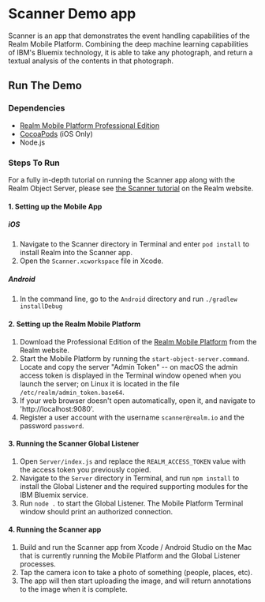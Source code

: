 # Scanner Demo app

Scanner is an app that demonstrates the event handling capabilities of the Realm Mobile Platform. Combining the deep machine learning capabilities of IBM's Bluemix technology, it is able to take any photograph, and return a textual analysis of the contents in that photograph.

## Run The Demo

### Dependencies

* [Realm Mobile Platform Professional Edition](https://realm.io/pricing/realm-professional-edition/)
* [CocoaPods](https://cocoapods.org) (iOS Only)
* Node.js

### Steps To Run

For a fully in-depth tutorial on running the Scanner app along with the Realm Object Server, please see [the Scanner tutorial](https://realm.io/docs/realm-mobile-platform/scanner/) on the Realm website.

#### 1. Setting up the Mobile App

##### iOS
1. Navigate to the Scanner directory in Terminal and enter `pod install` to install Realm into the Scanner app.
2. Open the `Scanner.xcworkspace` file in Xcode.

##### Android
1. In the command line, go to the `Android` directory and run `./gradlew installDebug`

#### 2. Setting up the Realm Mobile Platform

1. Download the Professional Edition of the [Realm Mobile Platform](https://realm.io/pricing/realm-professional-edition/) from the Realm website.
2. Start the Mobile Platform by running the `start-object-server.command`. Locate and copy the server "Admin Token" -- on macOS the admin access token is displayed in the Terminal window opened when you launch the server; on Linux it is located in the file `/etc/realm/admin_token.base64`.
3. If your web browser doesn't open automatically, open it, and navigate to 'http://localhost:9080'.
4. Register a user account with the username `scanner@realm.io` and the password `password`.

#### 3. Running the Scanner Global Listener

1. Open `Server/index.js` and replace the `REALM_ACCESS_TOKEN` value with the access token you previously copied.
2. Navigate to the `Server` directory in Terminal, and run `npm install` to install the Global Listener and the required supporting modules for the IBM Bluemix service.
3. Run `node .` to start the Global Listener. The Mobile Platform Terminal window should print an authorized connection.

#### 4. Running the Scanner app

1. Build and run the Scanner app from Xcode / Android Studio on the Mac that is currently running the Mobile Platform and the Global Listener processes.
2. Tap the camera icon to take a photo of something (people, places, etc).
3. The app will then start uploading the image, and will return annotations to the image when it is complete.
